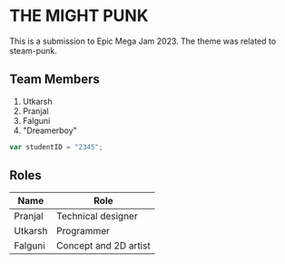 # THE MIGHT PUNK

This is a submission to Epic Mega Jam 2023. The theme was related to steam-punk.

## Team Members
1. Utkarsh
2. Pranjal
3. Falguni
4. "Dreamerboy"

```javascript
var studentID = "2345";
```

## Roles

| Name | Role |
|------|------|
| Pranjal | Technical designer |
| Utkarsh | Programmer |
| Falguni | Concept and 2D artist |
